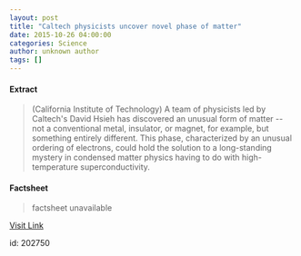 ```yaml
---
layout: post
title: "Caltech physicists uncover novel phase of matter"
date: 2015-10-26 04:00:00
categories: Science
author: unknown author
tags: []
---
```



#### Extract
>(California Institute of Technology) A team of physicists led by Caltech's David Hsieh has discovered an unusual form of matter -- not a conventional metal, insulator, or magnet, for example, but something entirely different. This phase, characterized by an unusual ordering of electrons, could hold the solution to a long-standing mystery in condensed matter physics having to do with high-temperature superconductivity.

#### Factsheet
>factsheet unavailable

[Visit Link](http://www.eurekalert.org/pub_releases/2015-10/ciot-cpu102615.php)

id:  202750
